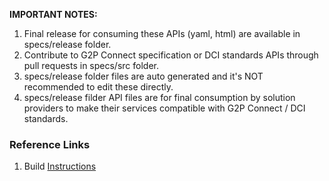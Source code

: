 **IMPORTANT NOTES:**
1. Final release for consuming these APIs (yaml, html) are available in specs/release folder.
2. Contribute to G2P Connect specification or DCI standards APIs through pull requests in specs/src folder.
3. specs/release folder files are auto generated and it's NOT recommended to edit these directly. 
4. specs/release filder API files are for final consumption by solution providers to make their services compatible with G2P Connect / DCI standards.

### Reference Links
1. Build [Instructions](../build/build_instructions.md)
